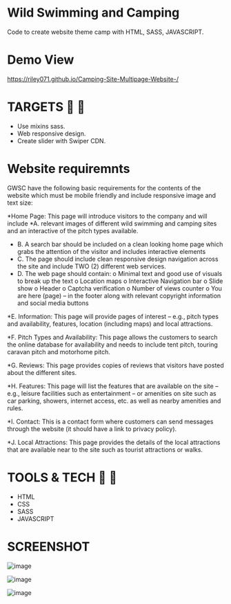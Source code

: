 #  Wild Swimming and Camping 
Code to create website theme camp with HTML, SASS, JAVASCRIPT.

# Demo View
https://riley071.github.io/Camping-Site-Multipage-Website-/

# TARGETS :pushpin: :rocket:
* Use mixins sass.
* Web responsive design.
* Create slider with Swiper CDN.

# Website requiremnts 
GWSC have the following basic requirements for the contents of the website which must be mobile friendly and include responsive image and text size: 
 
*Home Page: This page will introduce visitors to the company and will include 
*A. relevant images of different wild swimming and camping sites and an interactive of the pitch types available. 
* B. A search bar should be included on a clean looking home page which grabs the attention of the visitor and includes interactive elements
* C. The page should include clean responsive design navigation across the site and include TWO (2) different web services.
* D. The web page should contain: o Minimal text and good use of visuals to break up the text o Location maps o Interactive Navigation bar o Slide show o Header o Captcha verification o Number of views counter o You are here (page) – in the footer along with relevant copyright information and social media buttons 
 
*E. Information: This page will provide pages of interest – e.g., pitch types and availability, features, location (including maps) and local attractions. 
 
*F. Pitch Types and Availability: This page allows the customers to search the online database for availability and needs to include tent pitch, touring caravan pitch and motorhome pitch. 

*G. Reviews: This page provides copies of reviews that visitors have posted about the different sites. 
 
*H. Features: This page will list the features that are available on the site – e.g., leisure facilities such as entertainment – or amenities on site such as car parking, showers, internet access, etc. as well as nearby amenities and rules. 
 
*I. Contact: This is a contact form where customers can send messages through the website (it should have a link to privacy policy). 
 
*J. Local Attractions: This page provides the details of the local attractions that are available near to the site such as tourist attractions or walks. 
 
 

# TOOLS & TECH :wrench: :hammer:

* HTML
* CSS 
* SASS 
* JAVASCRIPT

# SCREENSHOT


![image](https://github.com/riley071/Camping-Site-Multipage-Website-/assets/81653537/1121fc9c-b232-4485-a0f0-729e72d93f2c)

![image](https://github.com/riley071/Camping-Site-Multipage-Website-/assets/81653537/979da8f8-e1f6-4f01-aaa5-7798c0445f20)



![image](https://github.com/riley071/Camping-Site-Multipage-Website-/assets/81653537/57426b87-0398-4f79-898a-4b68eeda74b7)





